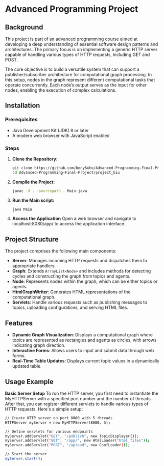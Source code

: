 # Advanced Programming Project

## Background
This project is part of an advanced programming course aimed at developing a deep understanding of essential software design patterns and architectures. The primary focus is on implementing a generic HTTP server capable of handling various types of HTTP requests, including GET and POST.

The core objective is to build a versatile system that can support a publisher/subscriber architecture for computational graph processing. In this setup, nodes in the graph represent different computational tasks that operate concurrently. Each node’s output serves as the input for other nodes, enabling the execution of complex calculations.

## Installation

### Prerequisites
- Java Development Kit (JDK) 8 or later
- A modern web browser with JavaScript enabled

### Steps
1. **Clone the Repository:**
    ```sh
    git clone https://github.com/benySuho/Advanced-Programming-Final-Project.git
    cd Advanced-Programming-Final-Project/project_biu
    ```

2. **Compile the Project:**
    ```sh
   javac -d . -sourcepath . Main.java
    ```

3. **Run the Main script:**
    ```sh
   java Main
    ```
4. **Access the Application**
   Open a web browser and navigate to localhost:8080/app/ to access the application interface.
   
## Project Structure
The project comprises the following main components:

- **Server**: Manages incoming HTTP requests and dispatches them to appropriate handlers.
- **Graph**: Extends `ArrayList<Node>` and includes methods for detecting cycles and constructing the graph from topics and agents.
- **Node**: Represents nodes within the graph, which can be either topics or agents.
- **HtmlGraphWriter**: Generates HTML representations of the computational graph.
- **Servlets**: Handle various requests such as publishing messages to topics, uploading configurations, and serving HTML files.

## Features
- **Dynamic Graph Visualization**: Displays a computational graph where topics are represented as rectangles and agents as circles, with arrows indicating graph direction.
- **Interactive Forms**: Allows users to input and submit data through web forms.
- **Real-Time Table Updates**: Displays current topic values in a dynamically updated table.

## Usage Example
**Basic Server Setup**
To run the HTTP server, you first need to instantiate the MyHTTPServer with a specified port number and the number of threads. After that, you can register different servlets to handle various types of HTTP requests. Here's a simple setup:

  ```sh
// Create HTTP server on port 8080 with 5 threads
HTTPServer myServer = new MyHTTPServer(8080, 5);

// Define servlets for various endpoints
myServer.addServlet("GET", "/publish", new TopicDisplayer());
myServer.addServlet("GET", "/app/", new HtmlLoader("html_files"));
myServer.addServlet("POST", "/upload", new ConfLoader());

// Start the server
myServer.start();
 ```


